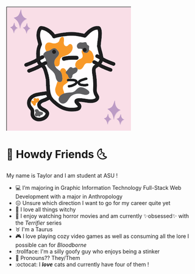 ![Calico Kitty](kittyyy.png)

# :first_quarter_moon_with_face: Howdy Friends :last_quarter_moon_with_face:

My name is Taylor and I am student at ASU !

- :computer: I’m majoring in Graphic Information Technology Full-Stack Web Development with a major in Anthropology 
- :confounded: Unsure which direction I want to go for my career quite yet
- :crystal_ball: I love all things witchy 
- :hocho: I enjoy watching horror movies and am currently :sparkles:obsessed:sparkles: with the *Terrifier* series
- :taurus: I'm a Taurus
- :video_game: I love playing cozy video games as well as consuming all the lore I possible can for *Bloodborne*
- :trollface: I'm a silly goofy guy who enjoys being a stinker
- :jack_o_lantern: Pronouns?? They/Them 
- :octocat: I ***love*** cats and currently have four of them !
